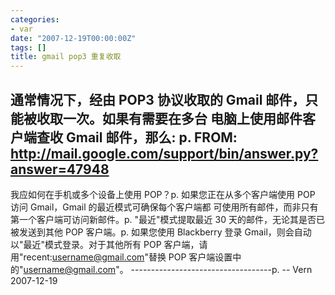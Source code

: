 ```yaml
---
categories:
- var
date: "2007-12-19T00:00:00Z"
tags: []
title: gmail pop3 重复收取
---
```


通常情况下，经由 POP3 协议收取的 Gmail 邮件，只能被收取一次。如果有需要在多台
电脑上使用邮件客户端查收 Gmail 邮件，那么: p. FROM: <a href="http://mail.google.com/support/bin/answer.py?answer=47948">http://mail.google.com/support/bin/answer.py?answer=47948</a>
-----------------------------------
我应如何在手机或多个设备上使用 POP？p. 如果您正在从多个客户端使用 POP 访问 Gmail，Gmail 的最近模式可确保每个客户端都
可使用所有邮件，而非只有第一个客户端可访问新邮件。p. "最近"模式提取最近 30 天的邮件，无论其是否已被发送到其他 POP 客户端。p. 如果您使用 Blackberry 登录 Gmail，则会自动以"最近"模式登录。对于其他所有 POP
客户端，请用"recent:username@gmail.com"替换 POP 客户端设置中的"username@gmail.com"。
-----------------------------------p. -- 
Vern
2007-12-19
